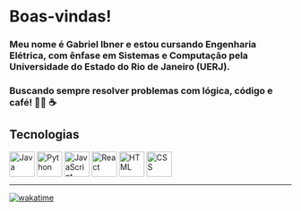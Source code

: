 # Boas-vindas!


### Meu nome é Gabriel Ibner e estou cursando Engenharia Elétrica, com ênfase em Sistemas e Computação pela Universidade do Estado do Rio de Janeiro (UERJ).

### Buscando sempre resolver problemas com lógica, código e café! :man_technologist: :coffee:

## Tecnologias

<div >
  <img align="center" alt="Java" height="45" width="45" src= "https://cdn.jsdelivr.net/gh/devicons/devicon/icons/java/java-original.svg" />
  <img align="center" alt="Python" height="45" width="45" src="https://cdn.jsdelivr.net/gh/devicons/devicon/icons/python/python-original.svg" />
  <img align="center" alt="JavaScript" height="45" width="45" src="https://cdn.jsdelivr.net/gh/devicons/devicon/icons/javascript/javascript-original.svg" />
  <img align="center" alt="React" height="45" width="45" src="https://cdn.jsdelivr.net/gh/devicons/devicon/icons/react/react-original.svg" />
  <img align="center" alt="HTML" height="45" width="45" src="https://cdn.jsdelivr.net/gh/devicons/devicon/icons/html5/html5-original.svg" />
  <img align="center" alt="CSS" height="45" width="45" src="https://cdn.jsdelivr.net/gh/devicons/devicon/icons/css3/css3-original.svg" />        
</div>  

---

[![wakatime](https://wakatime.com/badge/user/a77d5e4b-d3f0-420f-8981-c2a42bcfec47.svg)](https://wakatime.com/@a77d5e4b-d3f0-420f-8981-c2a42bcfec47)
